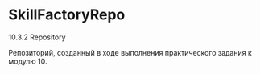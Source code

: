 # SkillFactoryRepo
10.3.2 Repository

Репозиторий, созданный в ходе выполнения практического задания к модулю 10.
